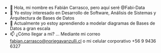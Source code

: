 - 👋 Hola, mi nombre es Fabián Carrasco, pero aquí seré @Fabi-Data
- 👀 Yo estoy interesado en Desarrollo de Software, Análisis de Sistemas y Arquitectura de Bases de Datos
- 🌱 Actualmente yo estoy aprendiendo a modelar diagramas de Bases de Datos a gran escala
- 📫 ¿Cómo llegar a mi? ... Mediante mi correo fabian.carrasco@noriegavanzulli.cl o mi celular corporativo +56 9 9436 6327

